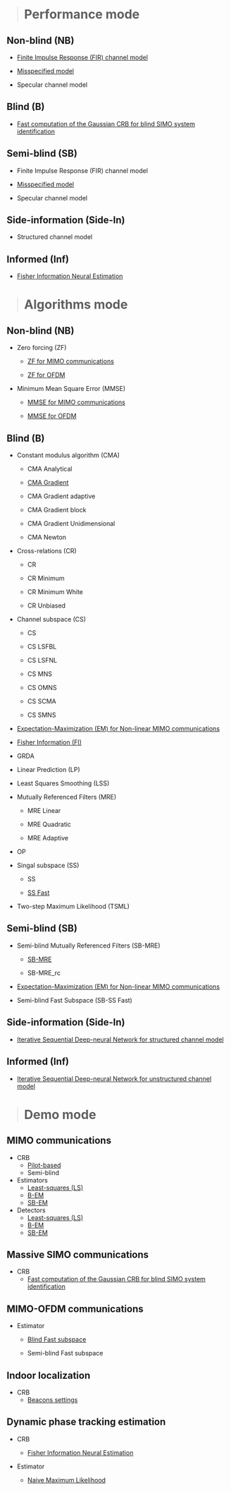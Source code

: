 #
> # **Performance mode**

## Non-blind (NB)

- [Finite Impulse Response (FIR) channel model](algorithms/CRB_Mode/NB/CRB_NB_FIR.md)

- [Misspecified model](algorithms/CRB_Mode/SB/CRB_SB_MISSPECIFIED.md)

- Specular channel model

## Blind (B)

- [Fast computation of the Gaussian CRB for blind SIMO system identification](algorithms/CRB_Mode/B/CRB_Fast_GCRB_SIMO.md)

## Semi-blind (SB)

- Finite Impulse Response (FIR) channel model

- [Misspecified model](algorithms/CRB_Mode/SB/CRB_SB_MISSPECIFIED.md)

- Specular channel model

## Side-information (Side-In)

- Structured channel model

## Informed (Inf)

- [Fisher Information Neural Estimation](algorithms/CRB_Mode/Inf/CRB_Inf_FINE.md)


> # **Algorithms mode**

## Non-blind (NB) 

- Zero forcing (ZF)

    - [ZF for MIMO communications](algorithms/Algo_Mode/NB/Algo_NB_ZF.md)

    - [ZF for OFDM](algorithms/Algo_Mode/NB/Algo_NB_ZF-OFDM.md)

- Minimum Mean Square Error (MMSE)

    - [MMSE for MIMO communications](algorithms/Algo_Mode/NB/Algo_NB_MMSE.md)

    - [MMSE for OFDM](algorithms/Algo_Mode/NB/Algo_NB_MMSE-OFDM.md)

## Blind (B)

- Constant modulus algorithm (CMA)

    - CMA Analytical

    - [CMA Gradient](algorithms/Algo_Mode/B/Algo_B_CMA_grad.md)

    - CMA Gradient adaptive

    - CMA Gradient block

    - CMA Gradient Unidimensional

    - CMA Newton

- Cross-relations (CR)

    - CR

    - CR Minimum

    - CR Minimum White

    - CR Unbiased

- Channel subspace (CS)

    - CS

    - CS LSFBL

    - CS LSFNL

    - CS MNS

    - CS OMNS

    - CS SCMA

    - CS SMNS

- [Expectation-Maximization (EM) for Non-linear MIMO communications](algorithms/Algo_Mode/B/Algo_B_EM_Non-linear_MIMO.md)

- [Fisher Information (FI)](algorithms/Algo_Mode/B/Algo_B_FI.md)

- GRDA
    
- Linear Prediction (LP)

- Least Squares Smoothing (LSS)

- Mutually Referenced Filters (MRE)

    - MRE Linear

    - MRE Quadratic

    - MRE Adaptive

- OP

- Singal subspace (SS)

    - SS

    - [SS Fast](algorithms/Algo_Mode/B/Algo_B_SS_Fast.md)

- Two-step Maximum Likelihood (TSML)

## Semi-blind (SB)

- Semi-blind Mutually Referenced Filters (SB-MRE)

    - [SB-MRE](algorithms/Algo_Mode/SB/Algo_SB_MRE.md)

    - SB-MRE\_rc

- [Expectation-Maximization (EM) for Non-linear MIMO communications](algorithms/Algo_Mode/SB/Algo_SB_EM_Non-linear_MIMO.md)

- Semi-blind Fast Subspace (SB-SS Fast)

## Side-information (Side-In)

- [Iterative Sequential Deep-neural Network for structured channel model](algorithms/Algo_Mode/Side-In/Algo_Side-In_ISDNN.md)

## Informed (Inf)

- [Iterative Sequential Deep-neural Network for unstructured channel model](algorithms/Algo_Mode/Inf/Algo_Inf_ISDNN.md)


> # **Demo mode**

## MIMO communications

- CRB
    - [Pilot-based](algorithms/CRB_Mode/NB/CRB_NB_FIR.md)
    - Semi-blind
- Estimators
    - [Least-squares (LS)](algorithms/Algo_Mode/NB/Algo_NB_ZF.md)
    - [B-EM](algorithms/Algo_Mode/B/Algo_B_EM_Non-linear_MIMO.md)
    - [SB-EM](algorithms/Algo_Mode/B/Algo_B_EM_Non-linear_MIMO.md)
- Detectors
    - [Least-squares (LS)](algorithms/Algo_Mode/NB/Algo_NB_ZF.md)
    - [B-EM](algorithms/Algo_Mode/B/Algo_B_EM_Non-linear_MIMO.md)
    - [SB-EM](algorithms/Algo_Mode/B/Algo_B_EM_Non-linear_MIMO.md)

## Massive SIMO communications

- CRB
    - [Fast computation of the Gaussian CRB for blind SIMO system identification](algorithms/CRB_Mode/B/CRB_Fast_GCRB_SIMO.md)

## MIMO-OFDM communications

- Estimator 
    - [Blind Fast subspace](algorithms/Algo_Mode/B/Algo_B_SS_Fast.md)

    - Semi-blind Fast subspace

## Indoor localization

- CRB
    - [Beacons settings](algorithms/Demo_Mode/Indoor_Localization/CRB_Indoor_Localization_Beacons.md)

## Dynamic phase tracking estimation

- CRB
    - [Fisher Information Neural Estimation](algorithms/CRB_Mode/Inf/CRB_Inf_FINE.md)

- Estimator
    - [Naive Maximum Likelihood](algorithms/Demo_Mode/DPTE/Demo_DPTE_Naive_MLE.md)